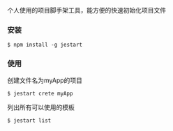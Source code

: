 个人使用的项目脚手架工具，能方便的快速初始化项目文件

### 安装

```
$ npm install -g jestart
```

### 使用

创建文件名为myApp的项目
```
$ jestart crete myApp
```

列出所有可以使用的模板
```
$ jestart list
```
